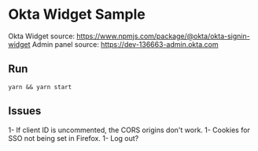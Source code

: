 # Okta Widget Sample

Okta Widget source: https://www.npmjs.com/package/@okta/okta-signin-widget
Admin panel source: https://dev-136663-admin.okta.com

## Run
`yarn && yarn start`

## Issues
1- If client ID is uncommented, the CORS origins don't work.
1- Cookies for SSO not being set in Firefox.
1- Log out?
